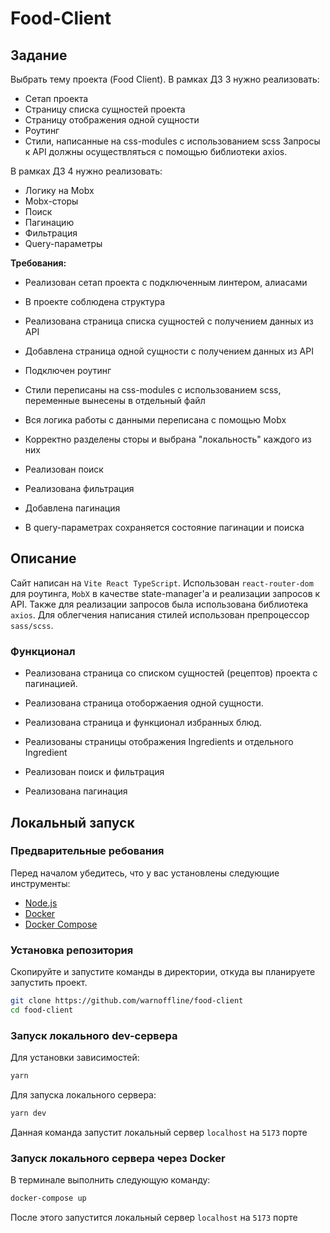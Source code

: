 # Food-Client

## Задание

Выбрать тему проекта (Food Client). В рамках ДЗ 3 нужно реализовать: 
- Сетап проекта
- Страницу списка сущностей проекта
- Страницу отображения одной сущности
- Роутинг
- Стили, написанные на css-modules с использованием scss
Запросы к API должны осуществляться с помощью библиотеки axios.

В рамках ДЗ 4 нужно реализовать: 
- Логику на Mobx
- Mobx-сторы
- Поиск
- Пагинацию
- Фильтрация
- Query-параметры

**Требования:** 

- Реализован сетап проекта с подключенным линтером, алиасами
- В проекте соблюдена структура
- Реализована страница списка сущностей с получением данных из API
- Добавлена страница одной сущности с получением данных из API
- Подключен роутинг
- Стили переписаны на css-modules с использованием scss, переменные вынесены в отдельный файл

- Вся логика работы с данными переписана с помощью Mobx
- Корректно разделены сторы и выбрана "локальность" каждого из них
- Реализован поиск
- Реализована фильтрация
- Добавлена пагинация
- В query-параметрах сохраняется состояние пагинации и поиска

## Описание

Сайт написан на `Vite React TypeScript`. Использован `react-router-dom` для роутинга, `MobX` в качестве state-manager'а и реализации запросов к API. Также для реализации запросов была использована библиотека `axios`. Для облегчения написания стилей использован препроцессор `sass/scss`.

### Функционал

- Реализована страница со списком сущностей (рецептов) проекта с пагинацией. 

- Реализована страница отоборжаения одной сущности.

- Реализована страница и функционал избранных блюд.

- Реализованы страницы отображения Ingredients и отдельного Ingredient

- Реализован поиск и фильтрация

- Реализована пагинация

## Локальный запуск

### Предварительные ребования

Перед началом убедитесь, что у вас установлены следующие инструменты:

- [Node.js](https://nodejs.org/en)
- [Docker](https://docs.docker.com/get-docker/)
- [Docker Compose](https://docs.docker.com/compose/install/)

### Установка репозитория

Скопируйте и запустите команды в директории, откуда вы планируете запустить проект.

```bash
git clone https://github.com/warnoffline/food-client
cd food-client
```

### Запуск локального dev-сервера

Для установки зависимостей: 

```bash
yarn
```

Для запуска локального сервера: 

```bash
yarn dev
```

Данная команда запустит локальный сервер `localhost` на `5173` порте

### Запуск локального сервера через Docker

В терминале выполнить следующую команду: 

```bash
docker-compose up
```

После этого запустится локальный сервер `localhost` на `5173` порте